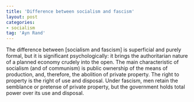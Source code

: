 ```yaml
---
title: 'Difference between socialism and fascism'
layout: post
categories:
- socialism
tag: 'Ayn Rand'
---
```


The difference between \[socialism and fascism\] is superficial and purely formal, but it is significant psychologically: it brings the authoritarian nature of a planned economy crudely into the open. The main characteristic of socialism (and of communism) is public ownership of the means of production, and, therefore, the abolition of private property. The right to property is the right of use and disposal. Under fascism, men retain the semblance or pretense of private property, but the government holds total power over its use and disposal.
